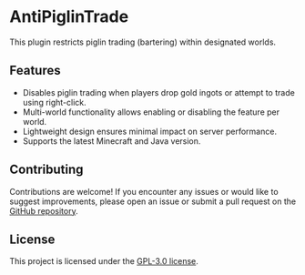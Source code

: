 # AntiPiglinTrade

This plugin restricts piglin trading (bartering) within designated worlds.

## Features
- Disables piglin trading when players drop gold ingots or attempt to trade using right-click.
- Multi-world functionality allows enabling or disabling the feature per world.
- Lightweight design ensures minimal impact on server performance.
- Supports the latest Minecraft and Java version.

## Contributing
Contributions are welcome! If you encounter any issues or would like to suggest improvements, please open an issue or submit a pull request on the [GitHub repository](https://github.com/steven-os/antipiglintrade).

## License
This project is licensed under the [GPL-3.0 license](LICENSE).
